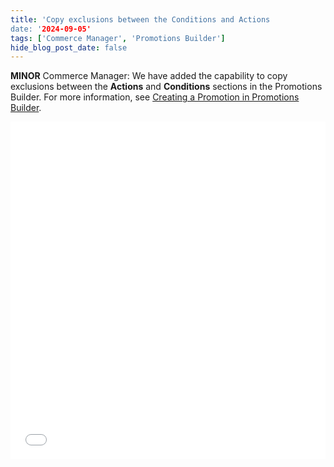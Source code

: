 ```yaml
---
title: 'Copy exclusions between the Conditions and Actions
date: '2024-09-05'
tags: ['Commerce Manager', 'Promotions Builder']
hide_blog_post_date: false
---
```


**MINOR** Commerce Manager: We have added the capability to copy exclusions between the **Actions** and **Conditions** sections in the Promotions Builder. For more information, see [Creating a Promotion in Promotions Builder](/docs/commerce-manager/promotions-builder/creating-a-promotion-in-promotions-builder).

<iframe class="vidyard-player-embed" title="Elastic Path _ Commerce Manager - Copy Exclusions" src="//play.vidyard.com/4fYiP1QhLqAao3QQRyDeyN.html?" width="100%" height="540" scrolling="no" frameborder="0" allowtransparency="true" allowfullscreen="true" referrerpolicy="no-referrer-when-downgrade"></iframe>